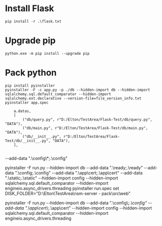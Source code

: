# Install Flask
```
pip install -r .\flask.txt
``` 
# Upgrade pip
```
python.exe -m pip install --upgrade pip
```
# Pack python
```
pip install pyinstaller
pyinstaller -F -c app.py -p ./db --hidden-import db --hidden-import sqlalchemy.sql.default_comparator --hidden-import sqlalchemy.ext.declarative --version-file=file_version_info.txt 
pyinstaller app.spec

    a.datas,
    [
        ("db/query.py", r"D:/Elton/TestArea/Flask-Test/db/query.py", "DATA"),
        ("db/main.py", r"D:/Elton/TestArea/Flask-Test/db/main.py", "DATA"),
        ("db/__init__.py", r"D:/Elton/TestArea/Flask-Test/db/__init__.py", "DATA"),
    ],


```
--add-data ".\\config\\*;.\\config"

pyinstaller -F run.py --hidden-import db --add-data ".\\ready;.\\ready" --add-data ".\\config;.\\config" --add-data ".\\app\\cert;.\\app\\cert" --add-data ".\\static;.\\static" --hidden-import config --hidden-import sqlalchemy.sql.default_comparator --hidden-import engineio.async_drivers.threading
pyinstaller run.spec
set DISK_FOLDER="D:\\Elton\\TestArea\\nsm-server - pack\\src\\web"


pyinstaller -F run.py --hidden-import db --add-data ".\\config\\*;.\\config" --add-data ".\\app\\cert\\*;.\\app\\cert" --hidden-import config --hidden-import sqlalchemy.sql.default_comparator --hidden-import engineio.async_drivers.threading